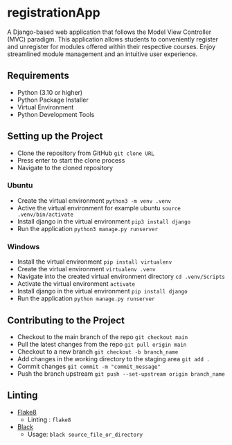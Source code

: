 # registrationApp
A Django-based web application that follows the Model View Controller (MVC) paradigm. This application allows students to conveniently register and unregister for modules offered within their respective courses. Enjoy streamlined module management and an intuitive user experience.

## Requirements
- Python (3.10 or higher)
- Python Package Installer
- Virtual Environment
- Python Development Tools

## Setting up the Project
- Clone the repository from GitHub `git clone URL`
- Press enter to start the clone process
- Navigate to the cloned repository

### Ubuntu
- Create the virtual environment `python3 -m venv .venv`
- Active the virtual environment for example ubuntu `source .venv/bin/activate`
- Install django in the virtual environment `pip3 install django`
- Run the application `python3 manage.py runserver`

### Windows
- Install the virtual environment `pip install virtualenv`
- Create the virtual environment `virtualenv .venv`
- Navigate into the created virtual environment directory `cd .venv/Scripts`
- Activate the virtual environment `activate`
- Install django in the virtual environment `pip install django`
- Run the application `python manage.py runserver`

## Contributing to the Project
- Checkout to the main branch of the repo `git checkout main`
- Pull the latest changes from the repo `git pull origin main`
- Checkout to a new branch `git checkout -b branch_name`
- Add changes in the working directory to the staging area `git add .`
- Commit changes `git commit -m "commit_message"`
- Push the branch upstream `git push --set-upstream origin branch_name`

## Linting
- [Flake8](https://pypi.org/project/flake8/)
  - Linting : `flake8`
- [Black](https://pypi.org/project/black/)
  - Usage: `black source_file_or_directory`


